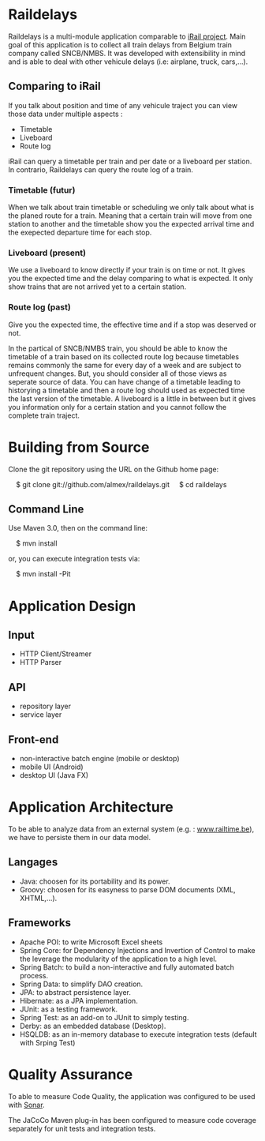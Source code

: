 
# Raildelays

Raildelays is a multi-module application comparable to [iRail project](http://project.irail.be/).
Main goal of this application is to collect all train delays from Belgium train company called SNCB/NMBS.
It was developed with extensibility in mind and is able to deal with other vehicule delays (i.e: airplane, truck,
cars,...).

## Comparing to iRail

If you talk about position and time of any vehicule traject you can view those data under multiple aspects :
* Timetable
* Liveboard
* Route log

iRail can query a timetable per train and per date or a liveboard per station. In contrario, Raildelays can query 
the route log of a train.

### Timetable (futur)
When we talk about train timetable or scheduling we only talk about what is the planed route for a train.
Meaning that a certain train will move from one station to another and the timetable show you the expected arrival 
time and the exepected departure time for each stop.

### Liveboard (present)
We use a liveboard to know directly if your train is on time or not. It gives you the expected time and the delay 
comparing to what is expected. It only show trains that are not arrived yet to a certain station.

### Route log (past)
Give you the expected time, the effective time and if a stop was deserved or not.

In the partical of SNCB/NMBS train, you should be able to know the timetable of a train based on its collected 
route log because timetables remains commonly the same for every day of a week and are subject to unfrequent changes.
But, you should consider all of those views as seperate source of data. You can have change of a timetable
leading to historying a timetable and then a route log should used as expected time the last version of the timetable.
A liveboard is a little in between but it gives you information only for a certain station and you cannot follow
the complete train traject.

# Building from Source

Clone the git repository using the URL on the Github home page:

    $ git clone git://github.com/almex/raildelays.git
    $ cd raildelays

## Command Line
Use Maven 3.0, then on the command line:

    $ mvn install

or, you can execute integration tests via:

    $ mvn install -Pit

# Application Design

## Input
* HTTP Client/Streamer
* HTTP Parser

## API
* repository layer
* service layer

## Front-end
* non-interactive batch engine (mobile or desktop)
* mobile UI (Android) <not implemented yet>
* desktop UI (Java FX) <not implemented yet>

# Application Architecture

To be able to analyze data from an external system (e.g. : www.railtime.be), we have to persiste them in our 
data model.

## Langages

* Java: choosen for its portability and its power.
* Groovy: choosen for its easyness to parse DOM documents (XML, XHTML,...).

## Frameworks

* Apache POI: to write Microsoft Excel sheets
* Spring Core: for Dependency Injections and Invertion of Control to make the leverage the modularity 
of the application to a high level.
* Spring Batch: to build a non-interactive and fully automated batch process.
* Spring Data: to simplify DAO creation.
* JPA: to abstract persistence layer.
* Hibernate: as a JPA implementation.
* JUnit: as a testing framework.
* Spring Test: as an add-on to JUnit to simply testing.
* Derby: as an embedded database (Desktop).
* HSQLDB: as an in-memory database to execute integration tests (default with Srping Test)


# Quality Assurance

To able to measure Code Quality, the application was configured to be used with [Sonar](www.sonasource.org).

The JaCoCo Maven plug-in has been configured to measure code coverage separately for unit tests and integration tests.
